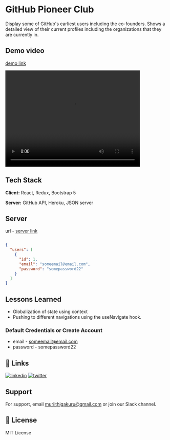 
# GitHub Pioneer Club

Display some of GitHub's earliest users including the co-founders. Shows a detailed view of their current profiles including the organizations that they are currently in.


## Demo video
[demo link](https://drive.google.com/file/d/1slNGwrLAROllRtEb0XBpdFaUUpoAnV3X/view)


<video width="420" height="300" controls>
  <source src="githubpioneer.webm" type="video/webm">
  <source src="githubpioneer.webm" type="video/ogg">
Your browser does not support the video tag.
</video>





## Tech Stack

**Client:** React, Redux, Bootstrap 5

**Server:** GitHub API, Heroku, JSON server

## Server
url - [server link](https://github-pioneer-json-server.herokuapp.com/users/)

```json

{
  "users": [
    {
      "id": 1,
      "email": "someemail@email.com",
      "password": "somepassword22"
    }
  ]
}

```

## Lessons Learned

- Globalization of state using context
- Pushing to different navigations using the useNavigate hook.

### Default Credentials or Create Account
- email - someemail@email.com
- password - somepassword22




## 🔗 Links
[![linkedin](https://img.shields.io/badge/linkedin-0A66C2?style=for-the-badge&logo=linkedin&logoColor=white)](https://www.linkedin.com/in/muriithigakuru)
[![twitter](https://img.shields.io/badge/twitter-1DA1F2?style=for-the-badge&logo=twitter&logoColor=white)](https://twitter.com/muriithi_gakuru)


## Support

For support, email muriithigakuru@gmail.com or join our Slack channel.


## 🚀 License
MIT License

